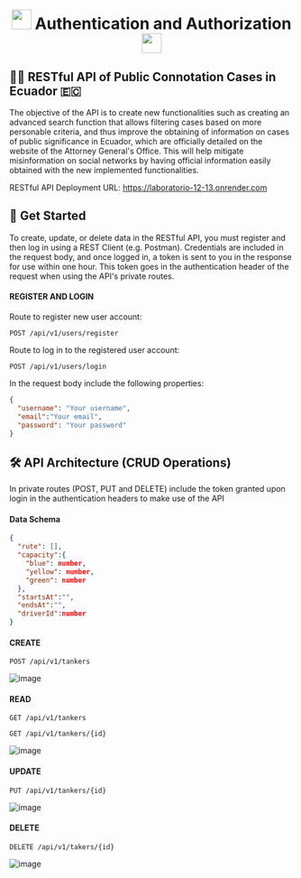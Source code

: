 <h1 align="center"><img src="https://github.com/JohnMata0427/Laboratorio-12-13/assets/150484680/bfb548e6-b88e-4a4b-a356-42fe727eeb0b" height="35px"> Authentication and Authorization <img src="https://github.com/JohnMata0427/Laboratorio-12-13/assets/150484680/bfb548e6-b88e-4a4b-a356-42fe727eeb0b" height="35px"></h1>

## 👨‍⚖️ RESTful API of Public Connotation Cases in Ecuador 🇪🇨

The objective of the API is to create new functionalities such as creating an advanced search function that allows filtering cases based on more personable criteria, and thus improve the obtaining of information on cases of public significance in Ecuador, which are officially detailed on the website of the Attorney General's Office. This will help mitigate misinformation on social networks by having official information easily obtained with the new implemented functionalities.

RESTful API Deployment URL: https://laboratorio-12-13.onrender.com

## 🚀 Get Started

To create, update, or delete data in the RESTful API, you must register and then log in using a REST Client (e.g. Postman). Credentials are included in the request body, and once logged in, a token is sent to you in the response for use within one hour. This token goes in the authentication header of the request when using the API's private routes.

#### REGISTER AND LOGIN

Route to register new user account:

```http
POST /api/v1/users/register
```

Route to log in to the registered user account:

```http
POST /api/v1/users/login
```

In the request body include the following properties:

```json
{
  "username": "Your username",
  "email":"Your email",
  "password": "Your password"
}
```

## 🛠️ API Architecture (CRUD Operations)

In private routes (POST, PUT and DELETE) include the token granted upon login in the authentication headers to make use of the API

#### Data Schema

```json
{
  "rute": [],
  "capacity":{
    "blue": number, 
    "yellow": number, 
    "green": number
  },
  "startsAt":"",
  "endsAt":"",
  "driverId":number
}
```

#### CREATE

```http
POST /api/v1/tankers
```
![image](https://github.com/JohnMata0427/Laboratorio-12-13/assets/133397748/7baec65b-fb05-49b0-ae9d-0e32322a1072)


#### READ

```http
GET /api/v1/tankers
```

```http
GET /api/v1/tankers/{id}
```
![image](https://github.com/JohnMata0427/Laboratorio-12-13/assets/133397748/5b293e97-1496-4329-afa7-520e16576efb)

#### UPDATE

```http
PUT /api/v1/tankers/{id}
```
![image](https://github.com/JohnMata0427/Laboratorio-12-13/assets/133397748/41d54f02-11e5-4a8a-8cb5-e158c187e880)


#### DELETE

```http
DELETE /api/v1/takers/{id}
```
![image](https://github.com/JohnMata0427/Laboratorio-12-13/assets/133397748/29c662ff-26e5-4896-85c7-dc69582c6a47)

